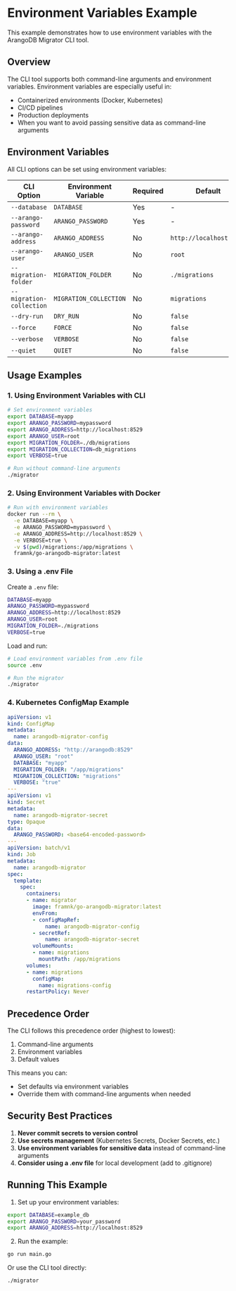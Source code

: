 # Environment Variables Example

This example demonstrates how to use environment variables with the ArangoDB Migrator CLI tool.

## Overview

The CLI tool supports both command-line arguments and environment variables. Environment variables are especially useful in:
- Containerized environments (Docker, Kubernetes)
- CI/CD pipelines
- Production deployments
- When you want to avoid passing sensitive data as command-line arguments

## Environment Variables

All CLI options can be set using environment variables:

| CLI Option | Environment Variable | Required | Default |
|------------|---------------------|----------|---------|
| `--database` | `DATABASE` | Yes | - |
| `--arango-password` | `ARANGO_PASSWORD` | Yes | - |
| `--arango-address` | `ARANGO_ADDRESS` | No | `http://localhost:8529` |
| `--arango-user` | `ARANGO_USER` | No | `root` |
| `--migration-folder` | `MIGRATION_FOLDER` | No | `./migrations` |
| `--migration-collection` | `MIGRATION_COLLECTION` | No | `migrations` |
| `--dry-run` | `DRY_RUN` | No | `false` |
| `--force` | `FORCE` | No | `false` |
| `--verbose` | `VERBOSE` | No | `false` |
| `--quiet` | `QUIET` | No | `false` |

## Usage Examples

### 1. Using Environment Variables with CLI

```bash
# Set environment variables
export DATABASE=myapp
export ARANGO_PASSWORD=mypassword
export ARANGO_ADDRESS=http://localhost:8529
export ARANGO_USER=root
export MIGRATION_FOLDER=./db/migrations
export MIGRATION_COLLECTION=db_migrations
export VERBOSE=true

# Run without command-line arguments
./migrator
```

### 2. Using Environment Variables with Docker

```bash
# Run with environment variables
docker run --rm \
  -e DATABASE=myapp \
  -e ARANGO_PASSWORD=mypassword \
  -e ARANGO_ADDRESS=http://localhost:8529 \
  -e VERBOSE=true \
  -v $(pwd)/migrations:/app/migrations \
  framnk/go-arangodb-migrator:latest
```

### 3. Using a .env File

Create a `.env` file:
```bash
DATABASE=myapp
ARANGO_PASSWORD=mypassword
ARANGO_ADDRESS=http://localhost:8529
ARANGO_USER=root
MIGRATION_FOLDER=./migrations
VERBOSE=true
```

Load and run:
```bash
# Load environment variables from .env file
source .env

# Run the migrator
./migrator
```

### 4. Kubernetes ConfigMap Example

```yaml
apiVersion: v1
kind: ConfigMap
metadata:
  name: arangodb-migrator-config
data:
  ARANGO_ADDRESS: "http://arangodb:8529"
  ARANGO_USER: "root"
  DATABASE: "myapp"
  MIGRATION_FOLDER: "/app/migrations"
  MIGRATION_COLLECTION: "migrations"
  VERBOSE: "true"
---
apiVersion: v1
kind: Secret
metadata:
  name: arangodb-migrator-secret
type: Opaque
data:
  ARANGO_PASSWORD: <base64-encoded-password>
---
apiVersion: batch/v1
kind: Job
metadata:
  name: arangodb-migrator
spec:
  template:
    spec:
      containers:
      - name: migrator
        image: framnk/go-arangodb-migrator:latest
        envFrom:
        - configMapRef:
            name: arangodb-migrator-config
        - secretRef:
            name: arangodb-migrator-secret
        volumeMounts:
        - name: migrations
          mountPath: /app/migrations
      volumes:
      - name: migrations
        configMap:
          name: migrations-config
      restartPolicy: Never
```

## Precedence Order

The CLI follows this precedence order (highest to lowest):
1. Command-line arguments
2. Environment variables
3. Default values

This means you can:
- Set defaults via environment variables
- Override them with command-line arguments when needed

## Security Best Practices

1. **Never commit secrets to version control**
2. **Use secrets management** (Kubernetes Secrets, Docker Secrets, etc.)
3. **Use environment variables for sensitive data** instead of command-line arguments
4. **Consider using a .env file** for local development (add to .gitignore)

## Running This Example

1. Set up your environment variables:
```bash
export DATABASE=example_db
export ARANGO_PASSWORD=your_password
export ARANGO_ADDRESS=http://localhost:8529
```

2. Run the example:
```bash
go run main.go
```

Or use the CLI tool directly:
```bash
./migrator
``` 